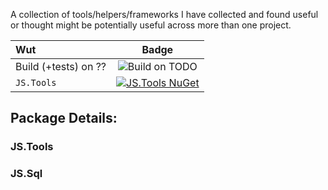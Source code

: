 A collection of tools/helpers/frameworks I have collected and found useful or thought might be potentially useful across more than one project.

|Wut|Badge|
|:--|:-:|
|Build (+tests) on ??|![Build on TODO](https://todo)|
|`JS.Tools`|[![JS.Tools NuGet](https://img.shields.io/nuget/v/JS.Tools.svg?style=flat-square)](https://www.nuget.org/packages/JS.Tools/)|

## Package Details:
### JS.Tools
### JS.Sql
